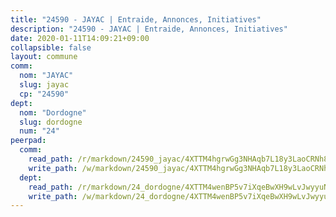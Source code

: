 ```yaml
---
title: "24590 - JAYAC | Entraide, Annonces, Initiatives"
description: "24590 - JAYAC | Entraide, Annonces, Initiatives"
date: 2020-01-11T14:09:21+09:00
collapsible: false
layout: commune
comm:
  nom: "JAYAC"
  slug: jayac
  cp: "24590"
dept:
  nom: "Dordogne"
  slug: dordogne
  num: "24"
peerpad:
  comm:
    read_path: /r/markdown/24590_jayac/4XTTM4hgrwGg3NHAqb7L18y3LaoCRNh8UCrgwoBVz4dJxgomt
    write_path: /w/markdown/24590_jayac/4XTTM4hgrwGg3NHAqb7L18y3LaoCRNh8UCrgwoBVz4dJxgomt-K3TgUdqyNgbhDg9UShzjBpFMxiKebDsjNHMgJhXJ559diC9XD8A2PG1BsL6NPbTTtxoZEfXfPVEf17fvkXNd8Pcbmw7SMmNDVqLznvL2mfruLb3ZuGKChX47KBjPGwmWdT6Cgjge
  dept:
    read_path: /r/markdown/24_dordogne/4XTTM4wenBP5v7iXqeBwXH9wLvJwyyuNKzLxRyGzSZXmCuzgg
    write_path: /w/markdown/24_dordogne/4XTTM4wenBP5v7iXqeBwXH9wLvJwyyuNKzLxRyGzSZXmCuzgg-K3TgUusQQUSAmJPXozCTSBeqjqksxkVWGVxtHwEFrs5RuocQr8weKG2oQg7MVeg2F9Hhv7ggtBiBU8D9pdXEPa9M67VU3BzgAG9BCtQw3VY3Xcxk2YSegk3iUXMkpicGxxJr7mWp
---
```


